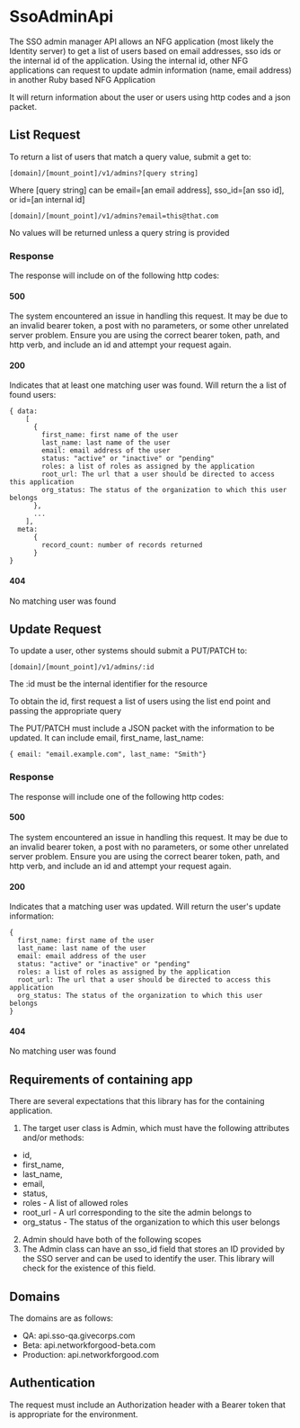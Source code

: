 # SsoAdminApi

The SSO admin manager API allows an NFG application (most likely the Identity server) to get a list of users based on email addresses, sso ids or the internal id of the application. Using the internal id, other NFG applications can request to update admin information (name, email address) in another Ruby based NFG Application

It will return information about the user or users using http codes and a json packet.

## List Request

To return a list of users that match a query value, submit a get to:

````
[domain]/[mount_point]/v1/admins?[query string]
````

Where [query string] can be
  email=[an email address], sso_id=[an sso id], or id=[an internal id]

```
[domain]/[mount_point]/v1/admins?email=this@that.com
```

No values will be returned unless a query string is provided

### Response

The response will include on of the following http codes:

#### 500
The system encountered an issue in handling this request. It may be due to an invalid bearer token, a post with no parameters, or some other unrelated server problem. Ensure you are using the correct bearer token, path, and http verb, and include an id and attempt your request again.

#### 200
Indicates that at least one matching user was found. Will return the a list of found users:

````
{ data:
    [
      {
        first_name: first name of the user
        last_name: last name of the user
        email: email address of the user
        status: "active" or "inactive" or "pending"
        roles: a list of roles as assigned by the application
        root_url: The url that a user should be directed to access this application
        org_status: The status of the organization to which this user belongs
      },
      ...
    ],
  meta:
      {
        record_count: number of records returned
      }
}
````

#### 404
No matching user was found


## Update Request

To update a user, other systems should submit a PUT/PATCH to:

````
[domain]/[mount_point]/v1/admins/:id
````

The :id must be the internal identifier for the resource

To obtain the id, first request a list of users using the list end point and passing the appropriate query

The PUT/PATCH must include a JSON packet with the information to be updated. It can include email, first_name, last_name:

````
{ email: "email.example.com", last_name: "Smith"}
````

### Response

The response will include one of the following http codes:

#### 500
The system encountered an issue in handling this request. It may be due to an invalid bearer token, a post with no parameters, or some other unrelated server problem. Ensure you are using the correct bearer token, path, and http verb, and include an id and attempt your request again.

#### 200
Indicates that a matching user was updated. Will return the user's update information:

````
{
  first_name: first name of the user
  last_name: last name of the user
  email: email address of the user
  status: "active" or "inactive" or "pending"
  roles: a list of roles as assigned by the application
  root_url: The url that a user should be directed to access this application
  org_status: The status of the organization to which this user belongs
}
````

#### 404
No matching user was found

## Requirements of containing app
There are several expectations that this library has for the containing application.
1. The target user class is Admin, which must have the following attributes and/or methods:
  * id,
  * first_name,
  * last_name,
  * email,
  * status,
  * roles - A list of allowed roles
  * root_url - A url corresponding to the site the admin belongs to
  * org_status - The status of the organization to which this user belongs
2. Admin should have both of the following scopes
3. The Admin class can have an sso_id field that stores an ID provided by the SSO server and can be used to identify the user. This library will check for the existence of this field.

## Domains
The domains are as follows:

* QA: api.sso-qa.givecorps.com
* Beta: api.networkforgood-beta.com
* Production: api.networkforgood.com

## Authentication
The request must include an Authorization header with a Bearer token that is appropriate for the environment.
